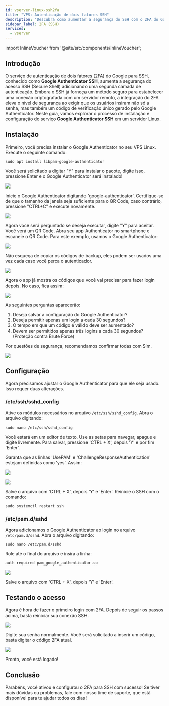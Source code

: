 ```yaml
---
id: vserver-linux-ssh2fa
title: "VPS: Autenticação de dois fatores SSH"
description: "Descubra como aumentar a segurança do SSH com o 2FA do Google Authenticator para um acesso mais seguro ao servidor e proteja seu ambiente Linux → Saiba mais agora"
sidebar_label: 2FA (SSH)
services:
  - vserver
---
```


import InlineVoucher from '@site/src/components/InlineVoucher';

## Introdução

O serviço de autenticação de dois fatores (2FA) do Google para SSH, conhecido como **Google Authenticator SSH**, aumenta a segurança do acesso SSH (Secure Shell) adicionando uma segunda camada de autenticação. Embora o SSH já forneça um método seguro para estabelecer uma conexão criptografada com um servidor remoto, a integração do 2FA eleva o nível de segurança ao exigir que os usuários insiram não só a senha, mas também um código de verificação único gerado pelo Google Authenticator. Neste guia, vamos explorar o processo de instalação e configuração do serviço **Google Authenticator SSH** em um servidor Linux.

<InlineVoucher />

## Instalação

Primeiro, você precisa instalar o Google Authenticator no seu VPS Linux. Execute o seguinte comando:

```
sudo apt install libpam-google-authenticator
```

Você será solicitado a digitar "Y" para instalar o pacote, digite isso, pressione Enter e o Google Authenticator será instalado!

![](https://screensaver01.zap-hosting.com/index.php/s/AnKdPXEzKdB5xWS/preview)

Inicie o Google Authenticator digitando 'google-authenticator'. Certifique-se de que o tamanho da janela seja suficiente para o QR Code, caso contrário, pressione "CTRL+C" e execute novamente.

![](https://screensaver01.zap-hosting.com/index.php/s/8w9aDz5ZbSmNPZ9/preview)

Agora você será perguntado se deseja executar, digite "Y" para aceitar. Você verá um QR Code. Abra seu app Authenticator no smartphone e escaneie o QR Code. Para este exemplo, usamos o Google Authenticator:

![](https://screensaver01.zap-hosting.com/index.php/s/J5CL6mjzPRMSiap/preview)

Não esqueça de copiar os códigos de backup, eles podem ser usados uma vez cada caso você perca o autenticador.

![](https://screensaver01.zap-hosting.com/index.php/s/itdjPyGrFb7Wq39/preview)

Agora o app já mostra os códigos que você vai precisar para fazer login depois. No caso, fica assim:

![](https://screensaver01.zap-hosting.com/index.php/s/TW24xBe26TbgCqE/preview)

As seguintes perguntas aparecerão:

1. Deseja salvar a configuração do Google Authenticator?
2. Deseja permitir apenas um login a cada 30 segundos?
3. O tempo em que um código é válido deve ser aumentado?
4. Devem ser permitidos apenas três logins a cada 30 segundos? (Proteção contra Brute Force)

Por questões de segurança, recomendamos confirmar todas com Sim.

![](https://screensaver01.zap-hosting.com/index.php/s/bdYRncwk7ssQyYJ/preview)

## Configuração

Agora precisamos ajustar o Google Authenticator para que ele seja usado. Isso requer duas alterações.

### /etc/ssh/sshd_config

Ative os módulos necessários no arquivo `/etc/ssh/sshd_config`. Abra o arquivo digitando:
```
sudo nano /etc/ssh/sshd_config
```

Você estará em um editor de texto. Use as setas para navegar, apague e digite livremente. Para salvar, pressione 'CTRL + X', depois 'Y' e por fim 'Enter'.

Garanta que as linhas 'UsePAM' e 'ChallengeResponseAuthentication' estejam definidas como 'yes'. Assim:

![](https://screensaver01.zap-hosting.com/index.php/s/n8MzX8724T2GFAF/preview)

![](https://screensaver01.zap-hosting.com/index.php/s/zLk98HrkF4jk4Jf/preview)

Salve o arquivo com 'CTRL + X', depois 'Y' e 'Enter'. Reinicie o SSH com o comando:
```
sudo systemctl restart ssh
```

### /etc/pam.d/sshd

Agora adicionamos o Google Authenticator ao login no arquivo `/etc/pam.d/sshd`. Abra o arquivo digitando:
```
sudo nano /etc/pam.d/sshd
```
Role até o final do arquivo e insira a linha:
```
auth required pam_google_authenticator.so
```

![](https://screensaver01.zap-hosting.com/index.php/s/xwodXzPifANsQAM/preview)

Salve o arquivo com 'CTRL + X', depois 'Y' e 'Enter'.

## Testando o acesso

Agora é hora de fazer o primeiro login com 2FA. Depois de seguir os passos acima, basta reiniciar sua conexão SSH.

![](https://screensaver01.zap-hosting.com/index.php/s/cN3x3aFbtfxdi7M/preview)

Digite sua senha normalmente. Você será solicitado a inserir um código, basta digitar o código 2FA atual.

![](https://screensaver01.zap-hosting.com/index.php/s/y3dgYXezL8sDbJe/preview)

Pronto, você está logado!

## Conclusão

Parabéns, você ativou e configurou o 2FA para SSH com sucesso! Se tiver mais dúvidas ou problemas, fale com nosso time de suporte, que está disponível para te ajudar todos os dias!

<InlineVoucher />